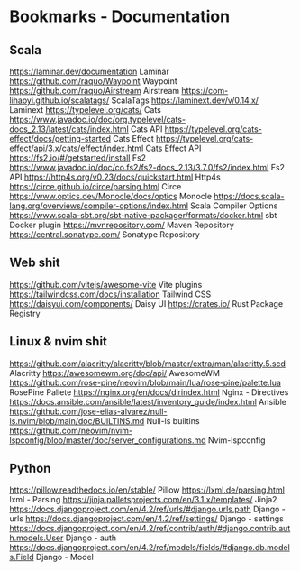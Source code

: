 # Bookmarks - Documentation

## Scala 

https://laminar.dev/documentation Laminar
https://github.com/raquo/Waypoint Waypoint
https://github.com/raquo/Airstream Airstream
https://com-lihaoyi.github.io/scalatags/ ScalaTags
https://laminext.dev/v/0.14.x/ Laminext
https://typelevel.org/cats/ Cats
https://www.javadoc.io/doc/org.typelevel/cats-docs_2.13/latest/cats/index.html Cats API
https://typelevel.org/cats-effect/docs/getting-started Cats Effect
https://typelevel.org/cats-effect/api/3.x/cats/effect/index.html Cats Effect API
https://fs2.io/#/getstarted/install Fs2
https://www.javadoc.io/doc/co.fs2/fs2-docs_2.13/3.7.0/fs2/index.html Fs2 API
https://http4s.org/v0.23/docs/quickstart.html Http4s
https://circe.github.io/circe/parsing.html Circe
https://www.optics.dev/Monocle/docs/optics Monocle
https://docs.scala-lang.org/overviews/compiler-options/index.html Scala Compiler Options
https://www.scala-sbt.org/sbt-native-packager/formats/docker.html sbt Docker plugin
https://mvnrepository.com/ Maven Repository
https://central.sonatype.com/ Sonatype Repository

## Web shit

https://github.com/vitejs/awesome-vite Vite plugins
https://tailwindcss.com/docs/installation Tailwind CSS
https://daisyui.com/components/ Daisy UI
https://crates.io/ Rust Package Registry

## Linux & nvim shit

https://github.com/alacritty/alacritty/blob/master/extra/man/alacritty.5.scd Alacritty
https://awesomewm.org/doc/api/ AwesomeWM
https://github.com/rose-pine/neovim/blob/main/lua/rose-pine/palette.lua RosePine Pallete
https://nginx.org/en/docs/dirindex.html Nginx - Directives
https://docs.ansible.com/ansible/latest/inventory_guide/index.html Ansible
https://github.com/jose-elias-alvarez/null-ls.nvim/blob/main/doc/BUILTINS.md Null-ls builtins
https://github.com/neovim/nvim-lspconfig/blob/master/doc/server_configurations.md Nvim-lspconfig

## Python

https://pillow.readthedocs.io/en/stable/ Pillow
https://lxml.de/parsing.html lxml - Parsing
https://jinja.palletsprojects.com/en/3.1.x/templates/ Jinja2
https://docs.djangoproject.com/en/4.2/ref/urls/#django.urls.path Django - urls
https://docs.djangoproject.com/en/4.2/ref/settings/ Django - settings
https://docs.djangoproject.com/en/4.2/ref/contrib/auth/#django.contrib.auth.models.User Django - auth
https://docs.djangoproject.com/en/4.2/ref/models/fields/#django.db.models.Field Django - Model
